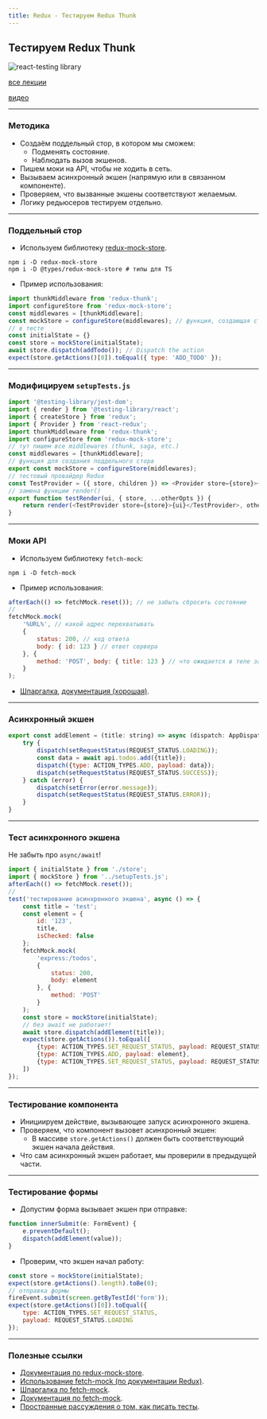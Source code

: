 ```yaml
---
title: Redux - Тестируем Redux Thunk
---
```


## Тестируем Redux Thunk

![react-testing library](assets/redux-api/redux-thunk-meme.png)

[все лекции](https://github.com/dmitryweiner/web-lectures/blob/main/README.md)

[видео](https://drive.google.com/file/d/1gGJaIE0CzD7yv8Ya0T7wayXgdI3ZMYmz/view?usp=sharing)

---

### Методика
* Создаём поддельный стор, в котором мы сможем:
  * Подменять состояние.
  * Наблюдать вызов экшенов.
* Пишем моки на API, чтобы не ходить в сеть.
* Вызываем асинхронный экшен (напрямую или в связанном компоненте).
* Проверяем, что вызванные экшены соответствуют желаемым.
* Логику редьюсеров тестируем отдельно.
---

### Поддельный стор
* Используем библиотеку [redux-mock-store](https://github.com/reduxjs/redux-mock-store).

```shell
npm i -D redux-mock-store
npm i -D @types/redux-mock-store # типы для TS
```
* Пример использования:

```js
import thunkMiddleware from 'redux-thunk';
import configureStore from 'redux-mock-store';
const middlewares = [thunkMiddleware];
const mockStore = configureStore(middlewares); // функция, создающая стор
// в тесте
const initialState = {}
const store = mockStore(initialState);
await store.dispatch(addTodo()); // Dispatch the action
expect(store.getActions()[0]).toEqual({ type: 'ADD_TODO' });
```
---

### Модифицируем ```setupTests.js```

```js
import '@testing-library/jest-dom';
import { render } from '@testing-library/react';
import { createStore } from 'redux';
import { Provider } from 'react-redux';
import thunkMiddleware from 'redux-thunk';
import configureStore from 'redux-mock-store';
// тут пишем все middlewares (thunk, saga, etc.)
const middlewares = [thunkMiddleware];
// функция для создания поддельного стора
export const mockStore = configureStore(middlewares);
// тестовый провайдер Redux
const TestProvider = ({ store, children }) => <Provider store={store}>{children}</Provider>;
// замена функции render()
export function testRender(ui, { store, ...otherOpts }) {
    return render(<TestProvider store={store}>{ui}</TestProvider>, otherOpts)
}
```
---

### Моки API
* Используем библиотеку ```fetch-mock```:
```shell
npm i -D fetch-mock
```
* Пример использования:
```js
afterEach(() => fetchMock.reset()); // не забыть сбросить состояние
//
fetchMock.mock(
    '%URL%', // какой адрес перехватывать
    {
        status: 200, // код ответа
        body: { id: 123 } // ответ сервера
    }, {
        method: 'POST', body: { title: 123 } // что ожидается в теле запроса
    }
);
```
* [Шпаргалка](https://github.com/wheresrhys/fetch-mock/blob/master/docs/cheatsheet.md),
  [документация (хорошая)](http://www.wheresrhys.co.uk/fetch-mock/).
---

### Асинхронный экшен
```js
export const addElement = (title: string) => async (dispatch: AppDispatch) => {
    try {
        dispatch(setRequestStatus(REQUEST_STATUS.LOADING));
        const data = await api.todos.add({title});
        dispatch({type: ACTION_TYPES.ADD, payload: data});
        dispatch(setRequestStatus(REQUEST_STATUS.SUCCESS));
    } catch (error) {
        dispatch(setError(error.message));
        dispatch(setRequestStatus(REQUEST_STATUS.ERROR));
    }
}
```
---

### Тест асинхронного экшена
Не забыть про ```async/await```!
```js
import { initialState } from './store';
import { mockStore } from '../setupTests.js';
afterEach(() => fetchMock.reset());
//
test('тестирование асинхронного экшена', async () => {
    const title = 'test';
    const element = {
        id: '123',
        title,
        isChecked: false
    };
    fetchMock.mock(
        'express:/todos',
        {
            status: 200,
            body: element
        }, {
            method: 'POST'
        }
    );
    const store = mockStore(initialState);
    // без await не работает!
    await store.dispatch(addElement(title));
    expect(store.getActions()).toEqual([
        {type: ACTION_TYPES.SET_REQUEST_STATUS, payload: REQUEST_STATUS.LOADING},
        {type: ACTION_TYPES.ADD, payload: element},
        {type: ACTION_TYPES.SET_REQUEST_STATUS, payload: REQUEST_STATUS.SUCCESS}
    ])
});
```
---

### Тестирование компонента
* Инициируем действие, вызывающее запуск асинхронного экшена.
* Проверяем, что компонент вызовет асинхронный экшен:
  * В массиве ```store.getActions()``` должен быть соответствующий экшен начала действия.
* Что сам асинхронный экшен работает, мы проверили в предыдущей части.
---

### Тестирование формы
* Допустим форма вызывает экшен при отправке:
```ts
function innerSubmit(e: FormEvent) {
    e.preventDefault();
    dispatch(addElement(value));
}
```
* Проверим, что экшен начал работу:
```js
const store = mockStore(initialState);
expect(store.getActions().length).toBe(0);
// отправка формы
fireEvent.submit(screen.getByTestId('form'));
expect(store.getActions()[0]).toEqual({
    type: ACTION_TYPES.SET_REQUEST_STATUS,
    payload: REQUEST_STATUS.LOADING
});
```
---

### Полезные ссылки
* [Документация по redux-mock-store](https://github.com/reduxjs/redux-mock-store).
* [Использование fetch-mock (по документации Redux)](https://redux.js.org/recipes/writing-tests#async-action-creators).
* [Шпаргалка по fetch-mock](https://github.com/wheresrhys/fetch-mock/blob/master/docs/cheatsheet.md).
* [Документация по fetch-mock](http://www.wheresrhys.co.uk/fetch-mock/).
* [Пространные рассуждения о том, как писать тесты](https://michalzalecki.com/testing-redux-thunk-like-you-always-want-it/).
